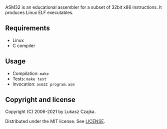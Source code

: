 ASM32 is an educational assembler for a subset of 32bit x86 instructions. It produces Linux ELF executables.

Requirements
------------
* Linux
* C compiler

Usage
-----
* Compilation: `make`
* Tests: `make test`
* Invocation: `asm32 program.asm`

Copyright and license
---------------------

Copyright (C) 2006-2021 by Lukasz Czajka.

Distributed under the MIT license. See [LICENSE](LICENSE).
